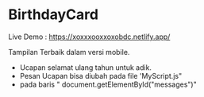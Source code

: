 # BirthdayCard

Live Demo : https://xoxxxooxxoxobdc.netlify.app/

Tampilan Terbaik dalam versi mobile.

- Ucapan selamat ulang tahun untuk adik.
- Pesan Ucapan bisa diubah pada file 'MyScript.js"
- pada baris " document.getElementById("messages")"
